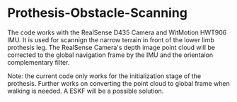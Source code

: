 # Prothesis-Obstacle-Scanning
The code works with the RealSense D435 Camera and WitMotion HWT906 IMU.
It is used for scannign the narrow terrain in front of the lower limb prothesis leg. The RealSense Camera's depth image point cloud will be corrected to the global navigation frame by the IMU and the orientaion complementary filter.

Note: the current code only works for the initialization stage of the prothesis. Further works on converting the point cloud to global frame when walking is needed. A ESKF will be a possible solution.
